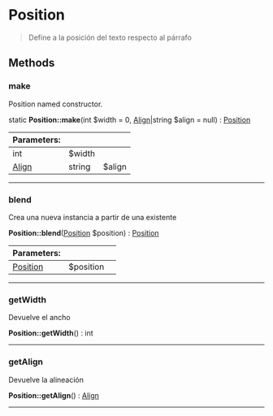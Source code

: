 
                                                                                                                                            
    
# Position


> Define a la posición del texto respecto al párrafo
>
> 








## Methods

### make
Position named constructor.


static **Position::make**(int $width = 0, [Align](../../../../Align.md)|string $align = null) : [Position](../../../../Position.md)


|Parameters: | | |
| --- | --- | --- |
|int |$width |  |
|[Align](../../../../Align.md)|string |$align |  |

---


### blend
Crea una nueva instancia a partir de una existente


**Position::blend**([Position](../../../../Position.md) $position) : [Position](../../../../Position.md)


|Parameters: | | |
| --- | --- | --- |
|[Position](../../../../Position.md) |$position |  |

---


### getWidth
Devuelve el ancho


**Position::getWidth**() : int



---


### getAlign
Devuelve la alineación


**Position::getAlign**() : [Align](../../../../Align.md)



---


                                                                                                                                                                                                                                                                                                                                                                                                            
    
                                                                                                                                                                                                                                                                             
                